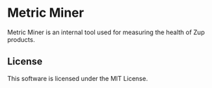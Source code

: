 # Metric Miner

Metric Miner is an internal tool used for measuring the health of Zup products.

## License

This software is licensed under the MIT License.